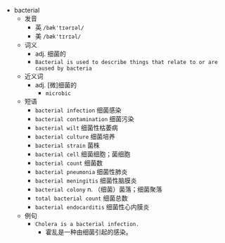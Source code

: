 - bacterial
  - 发音
    - 英 `/bæk'tɪərɪəl/`
    - 美 `/bæk'tɪrɪəl/`
  - 词义
    - adj. 细菌的
    - `Bacterial is used to describe things that relate to or are caused by bacteria`
  - 近义词
    - adj. [微]细菌的
      - `microbic`
  - 短语
    - `bacterial infection` 细菌感染 
    - `bacterial contamination` 细菌污染 
    - `bacterial wilt` 细菌性枯萎病 
    - `bacterial culture` 细菌培养 
    - `bacterial strain` 菌株 
    - `bacterial cell` 细菌细胞；菌细胞 
    - `bacterial count` 细菌数 
    - `bacterial pneumonia` 细菌性肺炎 
    - `bacterial meningitis` 细菌性脑膜炎 
    - `bacterial colony` n. （细菌）菌落；细菌聚落 
    - `total bacterial count` 细菌总数 
    - `bacterial endocarditis` 细菌性心内膜炎 
  - 例句
    - `Cholera is a bacterial infection.`
      - 霍乱是一种由细菌引起的感染。

